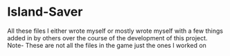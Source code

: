 # Island-Saver
All these files I either wrote myself or mostly wrote myself with a few things added in by others over the course of the development of this project.
Note- These are not all the files in the game just the ones I worked on
